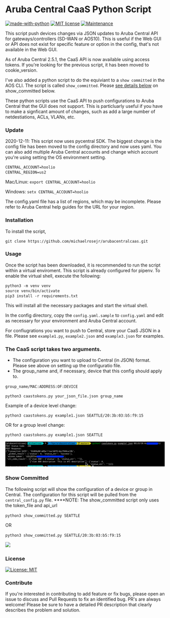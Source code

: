 # Aruba Central CaaS Python Script

[![made-with-python](https://img.shields.io/badge/Made%20with-Python-1f425f.svg)](https://www.python.org/) [![MIT license](https://img.shields.io/badge/License-MIT-blue.svg)](https://lbesson.mit-license.org/) [![Maintenance](https://img.shields.io/badge/Maintained%3F-yes-green.svg)](https://GitHub.com/Naereen/StrapDown.js/graphs/commit-activity)

This script push devices changes via JSON updates to Aruba Central API for gateways/controllers (SD-WAN or AOS10). This is useful if the Web GUI or API does not exist for specific feature or option in the config, that's not available in the Web GUI.

As of Aruba Central 2.5.1, the CaaS API is now available using access tokens. If you're looking for the previous script, it has been moved to cookie_version.

I've also added a python script to do the equiviant to a `show committed` in the AOS CLI. The script is called `show_committed`. Please [see details below](#show-committed) on show_committed below.

These python scripts use the CaaS API to push configurations to Aruba Central that the GUI does not support. This is particluarly useful if you have to make a signficant amount of changes, such as add a large number of netdestiations, ACLs, VLANs, etc.


### Update
2020-12-11: This script now uses pycentral SDK. The biggest change is the config file has been moved to the config directory and now uses yaml. You can also add multiple Aruba Central accounts and change which account you're using setting the OS environment setting.

```
CENTRAL_ACCOUNT=hoolio
CENTRAL_REGION=us2
```

Mac/Linux: 
`export CENTRAL_ACCOUNT=hoolio`

Windows: 
`setx CENTRAL_ACCOUNT=hoolio`


The config.yaml file has a list of regions, which may be incomplete. Please refer to Aruba Central help guides for the URL for your region.

### Installation

To install the script, 
```
git clone https://github.com/michaelrosejr/arubacentralcaas.git
```
### Usage
Once the script has been downloaded, it is recommended to run the script within a virtual enviroment. This script is already configured for pipenv. To enable the virtual shell, execute the following:

```
python3 -m venv venv
source venv/bin/activate
pip3 install -r requirements.txt 
```
 
This will install all the necessary packages and start the virtual shell.

In the config directory, copy the ```config.yaml.sample``` to ```config.yaml``` and edit as necessary for your environment and Aruba Central account.

For confiugrations you want to push to Central, store your CaaS JSON in a file. Please see ```example1.py```, ```example2.json``` and ```example3.json``` for examples. 


### The CaaS script takes two arguments. 
- The configuration you want to upload to Central (in JSON) format. Please see above on setting up the configuratio file.
- The group_name and, if necessary, device that this config should apply to.

`group_name/MAC:ADDRESS:OF:DEVICE`

```
python3 caastokens.py your_json_file.json group_name
```

Example of a device level change:

```
python3 caastokens.py example1.json SEATTLE/20:3b:03:b5:f9:15
```

OR for a group level change:

```
python3 caastokens.py example1.json SEATTLE
```

![](images/caastokens.png)



### <a id="show-committed">Show Committed</a>
The following script will show the configuration of a device or group in Central. The configuration for this script will be pulled from the `central_config.py` file. 
****NOTE: The show_committed script only uses the token_file and api_url


```python3 show_committed.py SEATTLE```

OR

```python3 show_committed.py SEATTLE/20:3b:03:b5:f9:15```

![](images/show_committed.png)

### License
 [![License: MIT](https://img.shields.io/badge/License-MIT-yellow.svg)](https://opensource.org/licenses/MIT)

### Contribute
If you're interested in contributing to add feature or fix bugs, please open an issue to discuss and Pull Requests to fix an identified bug. PR's are always welcome! Please be sure to have a detailed PR description that clearly describes the problem and solution. 
